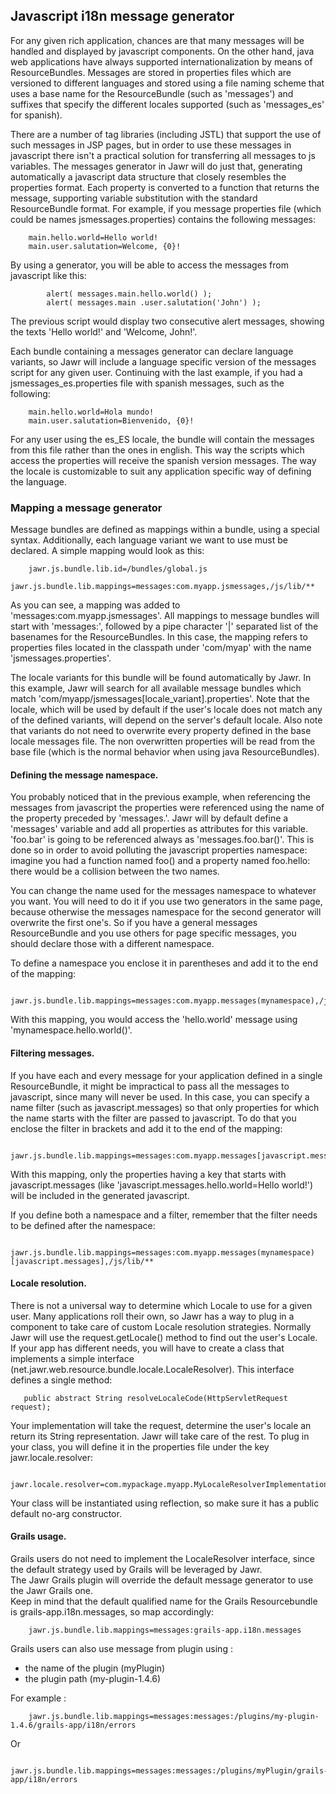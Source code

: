 Javascript i18n message generator
---------------------------------

For any given rich application, chances are that many messages will be
handled and displayed by javascript components. On the other hand, java
web applications have always supported internationalization by means of
ResourceBundles. Messages are stored in properties files which are
versioned to different languages and stored using a file naming scheme
that uses a base name for the ResourceBundle (such as 'messages') and
suffixes that specify the different locales supported (such as
'messages\_es' for spanish).

There are a number of tag libraries (including JSTL) that support the
use of such messages in JSP pages, but in order to use these messages in
javascript there isn't a practical solution for transferring all messages
to js variables. The messages generator in Jawr will do just that,
generating automatically a javascript data structure that closely
resembles the properties format. Each property is converted to a
function that returns the message, supporting variable substitution with
the standard ResourceBundle format. For example, if you message
properties file (which could be names jsmessages.properties) contains
the following messages:


        main.hello.world=Hello world!
        main.user.salutation=Welcome, {0}!


By using a generator, you will be able to access the messages from
javascript like this:


            alert( messages.main.hello.world() );
            alert( messages.main .user.salutation('John') );        


The previous script would display two consecutive alert messages,
showing the texts 'Hello world!' and 'Welcome, John!'.

Each bundle containing a messages generator can declare language
variants, so Jawr will include a language specific version of the
messages script for any given user. Continuing with the last example, if
you had a jsmessages\_es.properties file with spanish messages, such as
the following:


        main.hello.world=Hola mundo!
        main.user.salutation=Bienvenido, {0}!


For any user using the es\_ES locale, the bundle will contain the
messages from this file rather than the ones in english. This way the
scripts which access the properties will receive the spanish version
messages. The way the locale is customizable to suit any application
specific way of defining the language.


### Mapping a message generator

Message bundles are defined as mappings within a bundle, using a special
syntax. Additionally, each language variant we want to use must be
declared. A simple mapping would look as this:


        jawr.js.bundle.lib.id=/bundles/global.js
        jawr.js.bundle.lib.mappings=messages:com.myapp.jsmessages,/js/lib/**


As you can see, a mapping was added to 'messages:com.myapp.jsmessages'.
All mappings to message bundles will start with 'messages:', followed by
a pipe character '|' separated list of the basenames for the
ResourceBundles. In this case, the mapping refers to properties files
located in the classpath under 'com/myap' with the name
'jsmessages.properties'.

The locale variants for this bundle will be found automatically by Jawr.
In this example, Jawr will search for all available message bundles
which match 'com/myapp/jsmessages\[locale\_variant\].properties'. Note
that the locale, which will be used by default if the user's locale does
not match any of the defined variants, will depend on the server's
default locale. Also note that variants do not need to overwrite every
property defined in the base locale messages file. The non overwritten
properties will be read from the base file (which is the normal behavior
when using java ResourceBundles).


#### Defining the message namespace.

You probably noticed that in the previous example, when referencing the
messages from javascript the properties were referenced using the name
of the property preceded by 'messages.'. Jawr will by default define a
'messages' variable and add all properties as attributes for this
variable. 'foo.bar' is going to be referenced always as
'messages.foo.bar()'. This is done so in order to avoid polluting the
javascript properties namespace: imagine you had a function named foo()
and a property named foo.hello: there would be a collision between the
two names.

You can change the name used for the messages namespace to whatever you
want. You will need to do it if you use two generators in the same page,
because otherwise the messages namespace for the second generator will
overwrite the first one's. So if you have a general messages
ResourceBundle and you use others for page specific messages, you should
declare those with a different namespace.

To define a namespace you enclose it in parentheses and add it to the
end of the mapping:


        jawr.js.bundle.lib.mappings=messages:com.myapp.messages(mynamespace),/js/lib/**    


With this mapping, you would access the 'hello.world' message using
'mynamespace.hello.world()'.

#### Filtering messages.

If you have each and every message for your application defined in a
single ResourceBundle, it might be impractical to pass all the messages
to javascript, since many will never be used. In this case, you can
specify a name filter (such as javascript.messages) so that only
properties for which the name starts with the filter are passed to
javascript. To do that you enclose the filter in brackets and add it to
the end of the mapping:

        jawr.js.bundle.lib.mappings=messages:com.myapp.messages[javascript.messages],/js/lib/**    


With this mapping, only the properties having a key that starts with
javascript.messages (like 'javascript.messages.hello.world=Hello
world!') will be included in the generated javascript.

If you define both a namespace and a filter, remember that the filter
needs to be defined after the namespace:


        jawr.js.bundle.lib.mappings=messages:com.myapp.messages(mynamespace)[javascript.messages],/js/lib/**    


#### Locale resolution.

There is not a universal way to determine which Locale to use for a
given user. Many applications roll their own, so Jawr has a way to plug
in a component to take care of custom Locale resolution strategies.
Normally Jawr will use the request.getLocale() method to find out the
user's Locale. If your app has different needs, you will have to create
a class that implements a simple interface
(net.jawr.web.resource.bundle.locale.LocaleResolver). This interface
defines a single method:


       public abstract String resolveLocaleCode(HttpServletRequest request);  


Your implementation will take the request, determine the user's locale
an return its String representation. Jawr will take care of the rest. To
plug in your class, you will define it in the properties file under the
key jawr.locale.resolver:


       jawr.locale.resolver=com.mypackage.myapp.MyLocaleResolverImplementation


Your class will be instantiated using reflection, so make sure it has a
public default no-arg constructor.


#### Grails usage.

Grails users do not need to implement the LocaleResolver interface,
since the default strategy used by Grails will be leveraged by Jawr.  
The Jawr Grails plugin will override the default message generator to
use the Jawr Grails one.  
Keep in mind that the default qualified name for the Grails
Resourcebundle is grails-app.i18n.messages, so map accordingly:


        jawr.js.bundle.lib.mappings=messages:grails-app.i18n.messages


Grails users can also use message from plugin using :

-   the name of the plugin (myPlugin)
-   the plugin path (my-plugin-1.4.6)

For example :

        jawr.js.bundle.lib.mappings=messages:messages:/plugins/my-plugin-1.4.6/grails-app/i18n/errors

Or 

        jawr.js.bundle.lib.mappings=messages:messages:/plugins/myPlugin/grails-app/i18n/errors

